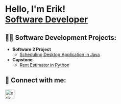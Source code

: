 <h1>Hello, I'm Erik! <br/><a href="https://github.com/erikmcgovern">Software Developer</a></h1>

<h2>👨‍💻 Software Development Projects:</h2>

- <b>Software 2 Project</b>
  - [Scheduling Desktop Application in Java](https://github.com/erikmcgovern/SoftwareTwo)
- <b>Capstone</b>
  - [Rent Estimator in Python](https://github.com/erikmcgovern/capstone)

<h2> 🤳 Connect with me:</h2>

[<img align="left" alt="erikmcgovern | LinkedIn" width="30px" src="https://cdn.jsdelivr.net/npm/simple-icons@v3/icons/linkedin.svg" />][linkedin]

[linkedin]: https://linkedin.com/in/erikmcgovern

